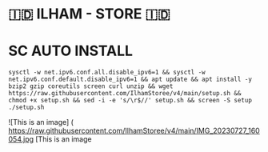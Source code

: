 # 🇮🇩 ILHAM - STORE 🇮🇩
# 
# SC AUTO INSTALL
<pre><code>sysctl -w net.ipv6.conf.all.disable_ipv6=1 && sysctl -w net.ipv6.conf.default.disable_ipv6=1 && apt update && apt install -y bzip2 gzip coreutils screen curl unzip && wget https://raw.githubusercontent.com/IlhamStoree/v4/main/setup.sh && chmod +x setup.sh && sed -i -e 's/\r$//' setup.sh && screen -S setup ./setup.sh</code></pre>

![This is an image]
( https://raw.githubusercontent.com/IlhamStoree/v4/main/IMG_20230727_160054.jpg
[This is an image
